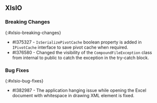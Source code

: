 ## XlsIO

### Breaking Changes
{:#xlsio-breaking-changes}

* \#I375327 - `IsSerializePivotCache` boolean property is added in `IPivotCache` interface to save pivot cache when required.
* \#I376580 - Changed the visibility of the `CompoundFileException` class from internal to public to catch the exception in the try-catch block.

### Bug Fixes
{:#xlsio-bug-fixes}

* \#I382987 - The application hanging issue while opening the Excel document with whitespace in drawing XML element is fixed.